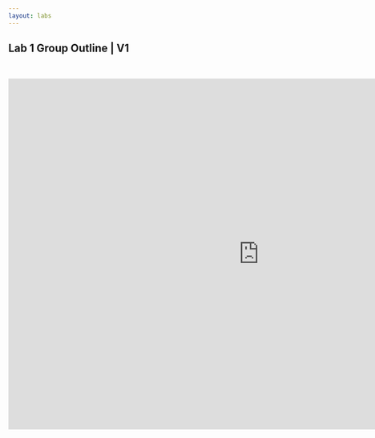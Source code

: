 ```yaml
---
layout: labs
---
```


## Lab 1 Group Outline | V1

<p>&nbsp;</p>
<div style="text-align: center"><iframe src="https://docs.google.com/document/d/e/2PACX-1vSHYY7Epa-cbxZa8htIqMGAHWpyD4xwov8sX59kDnhmywoI5m7rJ79aDftqQ8OvmQ/pub?embedded=true" frameborder="0" width="1000" height="700" allowfullscreen="true" mozallowfullscreen="true" webkitallowfullscreen="true"></iframe></div>
